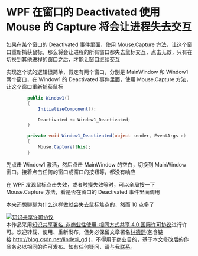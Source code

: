 
# WPF 在窗口的 Deactivated 使用 Mouse 的 Capture 将会让进程失去交互

如果在某个窗口的 Deactivated 事件里面，使用 Mouse.Capture 方法，让这个窗口重新捕获鼠标，那么将会让进程的所有窗口都失去鼠标交互，点击无效，只有在切换到其他进程的窗口之后，才能让窗口继续交互

<!--more-->



<!-- 发布 -->

实现这个坑的逻辑很简单，假定有两个窗口，分别是 MainWindow 和 Window1 两个窗口，在 Window1 的 Deactivated 事件里面，使用 Mouse.Capture 方法，让这个窗口重新捕获鼠标

```csharp
        public Window1()
        {
            InitializeComponent();

            Deactivated += Window1_Deactivated;
        }

        private void Window1_Deactivated(object sender, EventArgs e)
        {
            Mouse.Capture(this);
        }
```

先点击 Window1 激活，然后点击 MainWindow 的空白，切换到 MainWindow 窗口。接着点击任何的窗口或窗口的按钮等，都没有响应

在 WPF 发现鼠标点击失效，或者触摸失效等时，可以全局搜一下 Mouse.Capture 方法，看是否在窗口的 Deactivated 事件里面调用

本来还想聊聊为什么这样做就会失去鼠标焦点的，然而 10 点多了





<a rel="license" href="http://creativecommons.org/licenses/by-nc-sa/4.0/"><img alt="知识共享许可协议" style="border-width:0" src="https://licensebuttons.net/l/by-nc-sa/4.0/88x31.png" /></a><br />本作品采用<a rel="license" href="http://creativecommons.org/licenses/by-nc-sa/4.0/">知识共享署名-非商业性使用-相同方式共享 4.0 国际许可协议</a>进行许可。欢迎转载、使用、重新发布，但务必保留文章署名[林德熙](http://blog.csdn.net/lindexi_gd)(包含链接:http://blog.csdn.net/lindexi_gd )，不得用于商业目的，基于本文修改后的作品务必以相同的许可发布。如有任何疑问，请与我[联系](mailto:lindexi_gd@163.com)。